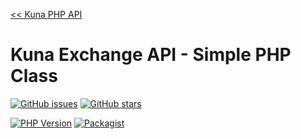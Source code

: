 
[<< Kuna PHP API](https://github.com/reilag/kuna-api)

# Kuna Exchange API - Simple PHP Class

[![GitHub issues](https://img.shields.io/github/issues/reilag/kuna-api-php-simple.svg?style=flat-square)](https://github.com/reilag/kuna-api-php-simple/issues)
[![GitHub stars](https://img.shields.io/github/stars/reilag/kuna-api-php-simple.svg?style=flat-square)](https://github.com/reilag/kuna-api-php-simple/stargazers)


[![PHP Version](https://img.shields.io/badge/php-5.3%2B-blue.svg?style=flat-square)](http://www.php.net/)
[![Packagist](https://img.shields.io/badge/packagist-reilag%2Fkuna--api--php--simple-orange.svg?style=flat-square)](https://packagist.org/packages/reilag/kuna-api-php-simple)
